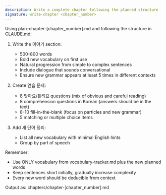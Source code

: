 ```yaml
---
description: Write a complete chapter following the planned structure
signature: write-chapter <chapter_number>
---
```


Using plan-chapter-[chapter_number].md and following the structure in CLAUDE.md:

1. Write the 이야기 section:
   - 500-800 words
   - Bold new vocabulary on first use
   - Natural progression from simple to complex sentences
   - Include dialogue that sounds conversational
   - Ensure new grammar appears at least 5 times in different contexts

2. Create 연습 문제:
   - 8 맞아요/틀려요 questions (mix of obvious and careful reading)
   - 8 comprehension questions in Korean (answers should be in the text)
   - 8-10 fill-in-the-blank (focus on particles and new grammar)
   - 5 matching or multiple choice items

3. Add 새 단어 정리:
   - List all new vocabulary with minimal English hints
   - Group by part of speech

Remember:
- Use ONLY vocabulary from vocabulary-tracker.md plus the new planned words
- Keep sentences short initially, gradually increase complexity
- Every new word should be deducible from context

Output as: chapters/chapter-[chapter_number].md
